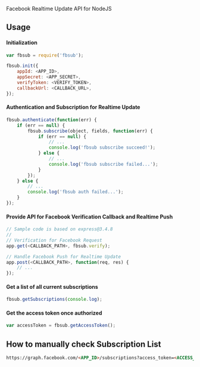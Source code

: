 Facebook Realtime Update API for NodeJS

## Usage
#### Initialization
```js
var fbsub = require('fbsub');

fbsub.init({
    appId: <APP_ID>,
    appSecret: <APP_SECRET>,
    verifyToken: <VERIFY_TOKEN>,
    callbackUrl: <CALLBACK_URL>,
});
```

#### Authentication and Subscription for Realtime Update
```js
fbsub.authenticate(function(err) {
    if (err == null) {
        fbsub.subscribe(object, fields, function(err) {
            if (err == null) {
                // ...
                console.log('fbsub subscribe succeed!');
            } else {
                // ...
                console.log('fbsub subscribe failed...');
            }
        });
    } else {
        // ...
        console.log('fbsub auth failed...');
    }
});
```

#### Provide API for Facebook Verification Callback and Realtime Push
```js
// Sample code is based on express@3.4.8
// 
// Verification for Facebook Request
app.get(<CALLBACK_PATH>, fbsub.verify);

// Handle Facebook Push for Realtime Update
app.post(<CALLBACK_PATH>, function(req, res) {
    // ...
});
```

#### Get a list of all current subscriptions
```js
fbsub.getSubscriptions(console.log);
```

#### Get the access token once authorized
```js
var accessToken = fbsub.getAccessToken();
```

## How to manually check Subscription List
```html
https://graph.facebook.com/<APP_ID>/subscriptions?access_token=<ACCESS_TOKEN>
```